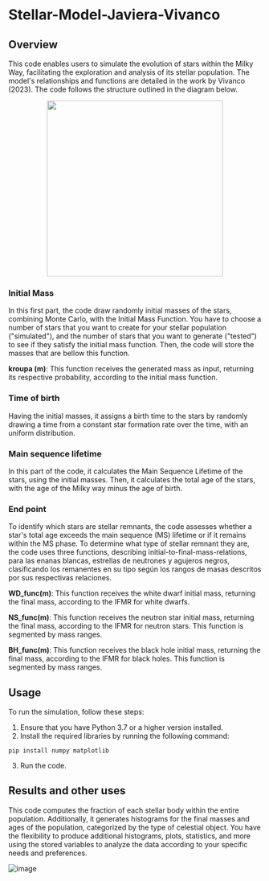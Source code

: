 # Stellar-Model-Javiera-Vivanco

## Overview

This code enables users to simulate the evolution of stars within the Milky Way, facilitating the exploration and analysis of its stellar population. The model's relationships and functions are detailed in the work by Vivanco (2023). The code follows the structure outlined in the diagram below.

<p align="center">
<img src="https://github.com/javieravivanco/Stellar-Model-Javiera-Vivanco/assets/149679459/43cbda24-ad06-4913-b63e-c6fcf2cda0e2" width="350"/>
</p>


### Initial Mass

In this first part, the code draw randomly initial masses of the stars, combining Monte Carlo, with the Initial Mass Function. You have to choose a number of stars that you want to create for your stellar population ("simulated"), and the number of stars that you want to generate ("tested") to see if they satisfy the initial mass function. Then, the code will store the masses that are bellow this function.

**kroupa (m)**: This function receives the generated mass as input, returning its respective probability, according to the initial mass function.


### Time of birth

Having the initial masses, it assigns a birth time to the stars by randomly
drawing a time from a constant star formation rate over the time, with an uniform distribution.

### Main sequence lifetime

In this part of the code, it calculates the Main Sequence Lifetime of the stars, using the initial masses. Then, it calculates the total age of the stars, with the age of the Milky way minus the age of birth.

### End point

To identify which stars are stellar remnants, the code assesses whether a star's total age exceeds the main sequence (MS) lifetime or if it remains within the MS phase. To determine what type of stellar remnant they are, the code uses three functions, describing initial-to-final-mass-relations, para las enanas blancas, estrellas de neutrones y agujeros negros, clasificando los remanentes en su tipo según los rangos de masas descritos por sus respectivas relaciones.

**WD_func(m)**: This function receives the white dwarf initial mass, returning the final mass, according to the IFMR for white dwarfs.

**NS_func(m)**: This function receives the neutron star initial mass, returning the final mass, according to the IFMR for neutron stars. This function is segmented by mass ranges.

**BH_func(m)**: This function receives the black hole initial mass, returning the final mass, according to the IFMR for black holes. This function is segmented by mass ranges.

## Usage

To run the simulation, follow these steps:

1. Ensure that you have Python 3.7 or a higher version installed.
2. Install the required libraries by running the following command:
```
pip install numpy matplotlib
```
3. Run the code.

## Results and other uses

This code computes the fraction of each stellar body within the entire population. Additionally, it generates histograms for the final masses and ages of the population, categorized by the type of celestial object. You have the flexibility to produce additional histograms, plots, statistics, and more using the stored variables to analyze the data according to your specific needs and preferences.

![image](https://github.com/javieravivanco/Stellar-Model-Javiera-Vivanco/assets/149679459/1b0557c6-b07e-4ef8-af38-2e1b09c170a9)




